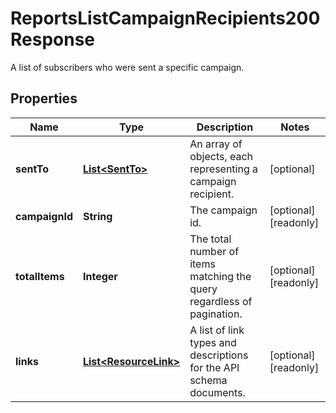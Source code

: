 

# ReportsListCampaignRecipients200Response

A list of subscribers who were sent a specific campaign.

## Properties

| Name | Type | Description | Notes |
|------------ | ------------- | ------------- | -------------|
|**sentTo** | [**List&lt;SentTo&gt;**](SentTo.md) | An array of objects, each representing a campaign recipient. |  [optional] |
|**campaignId** | **String** | The campaign id. |  [optional] [readonly] |
|**totalItems** | **Integer** | The total number of items matching the query regardless of pagination. |  [optional] [readonly] |
|**links** | [**List&lt;ResourceLink&gt;**](ResourceLink.md) | A list of link types and descriptions for the API schema documents. |  [optional] [readonly] |



